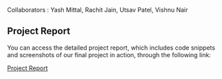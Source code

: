 Collaborators : Yash Mittal, Rachit Jain, Utsav Patel, Vishnu Nair 

## Project Report

You can access the detailed project report, which includes code snippets and screenshots of our final project in action, through the following link:

[Project Report](https://docs.google.com/document/d/1UA6ejr3ldSsJXTmtm7yiEZcGNUjVl-6edYuujeIGQZc/edit?usp=sharing)
